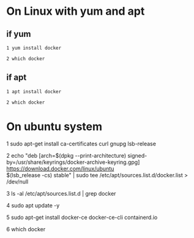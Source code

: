 # On Linux with yum and apt 
   ## if yum 
    1 yum install docker
   
    2 which docker
   
   ## if apt
    1 apt install docker
   
    2 which docker
   

# On ubuntu system  

   1  sudo apt-get install ca-certificates curl gnupg lsb-release
   
   2  echo "deb [arch=$(dpkg --print-architecture) signed-by=/usr/share/keyrings/docker-archive-keyring.gpg] https://download.docker.com/linux/ubuntu \
      $(lsb_release -cs) stable" | sudo tee /etc/apt/sources.list.d/docker.list > /dev/null
      
   3  ls -al /etc/apt/sources.list.d | grep docker
   
   4  sudo apt update -y

   5  sudo apt-get install docker-ce docker-ce-cli containerd.io

   6  which docker

